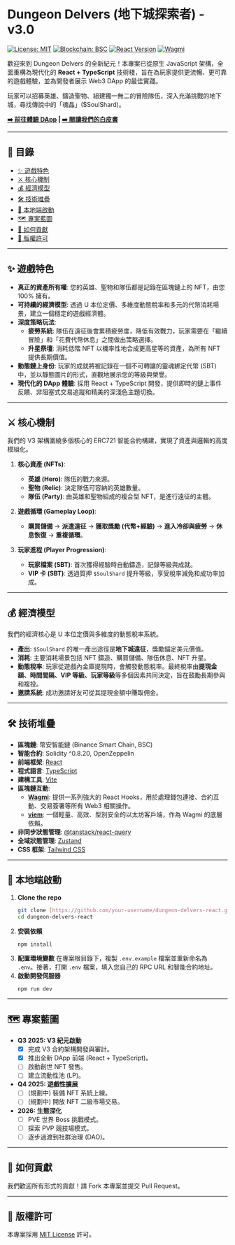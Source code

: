 # Dungeon Delvers (地下城探索者) - v3.0

[![License: MIT](https://img.shields.io/badge/License-MIT-green.svg)](https://opensource.org/licenses/MIT)
[![Blockchain: BSC](https://img.shields.io/badge/Blockchain-BSC-yellow.svg)](https://www.bscscan.com/)
[![React Version](https://img.shields.io/badge/React-18.3.1-blue.svg)](https://react.dev/)
[![Wagmi](https://img.shields.io/badge/Powered%20by-Wagmi-purple.svg)](https://wagmi.sh/)

歡迎來到 Dungeon Delvers 的全新紀元！本專案已從原生 JavaScript 架構，全面重構為現代化的 **React + TypeScript** 技術棧，旨在為玩家提供更流暢、更可靠的遊戲體驗，並為開發者展示 Web3 DApp 的最佳實踐。

玩家可以招募英雄、鑄造聖物、組建獨一無二的冒險隊伍，深入充滿挑戰的地下城，尋找傳說中的「魂晶」($SoulShard)。

**[➡️ 前往體驗 DApp](https://www.dungeondelvers.xyz/) | [➡️ 閱讀我們的白皮書](https://soulshard.gitbook.io/dungeon-delvers/)**

---

## 📜 目錄
- [✨ 遊戲特色](#-遊戲特色)
- [⚔️ 核心機制](#️-核心機制)
- [💰 經濟模型](#-經濟模型)
- [🛠️ 技術堆疊](#️-技術堆疊)
- [🚀 本地端啟動](#-本地端啟動)
- [🗺️ 專案藍圖](#️-專案藍圖)
- [🙌 如何貢獻](#-如何貢獻)
- [📄 版權許可](#-版權許可)

---

## ✨ 遊戲特色

* **真正的資產所有權**: 您的英雄、聖物和隊伍都是記錄在區塊鏈上的 NFT，由您 100% 擁有。
* **可持續的經濟模型**: 透過 U 本位定價、多維度動態稅率和多元的代幣消耗場景，建立一個穩定的遊戲經濟體。
* **深度策略玩法**:
    * **疲勞系統**: 隊伍在遠征後會累積疲勞度，降低有效戰力，玩家需要在「繼續冒險」和「花費代幣休息」之間做出策略選擇。
    * **升星祭壇**: 消耗低階 NFT 以機率性地合成更高星等的資產，為所有 NFT 提供長期價值。
* **動態鏈上身份**: 玩家的成就將被記錄在一個不可轉讓的靈魂綁定代幣 (SBT) 中，並以靜態圖片的形式，直觀地展示您的等級與榮譽。
* **現代化的 DApp 體驗**: 採用 React + TypeScript 開發，提供即時的鏈上事件反饋、非阻塞式交易追蹤和精美的深淺色主題切換。

---

## ⚔️ 核心機制

我們的 V3 架構圍繞多個核心的 ERC721 智能合約構建，實現了資產與邏輯的高度模組化。

1.  **核心資產 (NFTs)**:
    * **英雄 (Hero)**: 隊伍的戰力來源。
    * **聖物 (Relic)**: 決定隊伍可容納的英雄數量。
    * **隊伍 (Party)**: 由英雄和聖物組成的複合型 NFT，是進行遠征的主體。

2.  **遊戲循環 (Gameplay Loop)**:
    * **購買儲備** -> **派遣遠征** -> **獲取獎勵 (代幣+經驗)** -> **進入冷卻與疲勞** -> **休息恢復** -> **重複循環**。

3.  **玩家進程 (Player Progression)**:
    * **玩家檔案 (SBT)**: 首次獲得經驗時自動鑄造，記錄等級與成就。
    * **VIP 卡 (SBT)**: 透過質押 `$SoulShard` 提升等級，享受稅率減免和成功率加成。

---

## 💰 經濟模型

我們的經濟核心是 U 本位定價與多維度的動態稅率系統。

* **產出**: `$SoulShard` 的唯一產出途徑是**地下城遠征**，獎勵錨定美元價值。
* **消耗**: 主要消耗場景包括 NFT 鑄造、購買儲備、隊伍休息、NFT 升星。
* **動態稅率**: 玩家從遊戲內金庫提現時，會觸發動態稅率。最終稅率由**提現金額、時間間隔、VIP 等級、玩家等級**等多個因素共同決定，旨在鼓勵長期參與和複投。
* **邀請系統**: 成功邀請好友可從其提現金額中賺取佣金。

---

## 🛠️ 技術堆疊

* **區塊鏈**: 幣安智能鏈 (Binance Smart Chain, BSC)
* **智能合約**: Solidity ^0.8.20, OpenZeppelin
* **前端框架**: [React](https://react.dev/)
* **程式語言**: [TypeScript](https://www.typescriptlang.org/)
* **建構工具**: [Vite](https://vitejs.dev/)
* **區塊鏈互動**:
    * [**Wagmi**](https://wagmi.sh/): 提供一系列強大的 React Hooks，用於處理錢包連接、合約互動、交易簽署等所有 Web3 相關操作。
    * [**viem**](https://viem.sh/): 一個輕量、高效、型別安全的以太坊客戶端，作為 Wagmi 的底層依賴。
* **非同步狀態管理**: [@tanstack/react-query](https://tanstack.com/query/latest)
* **全域狀態管理**: [Zustand](https://github.com/pmndrs/zustand)
* **CSS 框架**: [Tailwind CSS](https://tailwindcss.com/)

---

## 🚀 本地端啟動

1.  **Clone the repo**
    ```sh
    git clone [https://github.com/your-username/dungeon-delvers-react.git](https://github.com/your-username/dungeon-delvers-react.git)
    cd dungeon-delvers-react
    ```
2.  **安裝依賴**
    ```sh
    npm install
    ```
3.  **配置環境變數**
    在專案根目錄下，複製 `.env.example` 檔案並重新命名為 `.env`。接著，打開 `.env` 檔案，填入您自己的 RPC URL 和智能合約地址。
4.  **啟動開發伺服器**
    ```sh
    npm run dev
    ```

---

## 🗺️ 專案藍圖

* **Q3 2025: V3 紀元啟動**
    * [x] 完成 V3 合約架構開發與審計。
    * [x] 推出全新 DApp 前端 (React + TypeScript)。
    * [ ] 啟動創世 NFT 發售。
    * [ ] 建立流動性池 (LP)。
* **Q4 2025: 遊戲性擴展**
    * [ ] (規劃中) 裝備 NFT 系統上線。
    * [ ] (規劃中) 開放 NFT 二級市場交易。
* **2026: 生態深化**
    * [ ] PVE 世界 Boss 挑戰模式。
    * [ ] 探索 PVP 競技場模式。
    * [ ] 逐步過渡到社群治理 (DAO)。

---

## 🙌 如何貢獻

我們歡迎所有形式的貢獻！請 Fork 本專案並提交 Pull Request。

---

## 📄 版權許可

本專案採用 [MIT License](https://opensource.org/licenses/MIT) 許可。
